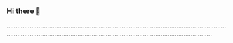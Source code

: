 ### Hi there 👋

................................................................................................................................................................................................................................................